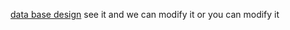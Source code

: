 [data base design](https://excalidraw.com/#json=78pKYkILBZc1SKgvLBf2C,LBTWJQ3dYH8VtgNCj2ZDPg)
see it and we can modify it
or you can modify it
